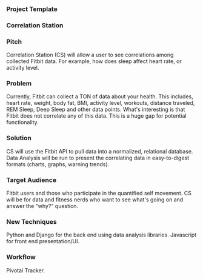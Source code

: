 ### Project Template

### Correlation Station

### Pitch

Correlation Station (CS) will allow a user to see correlations among collected Fitbit data. For example, how does sleep affect heart rate, or activity level.

### Problem

Currently, Fitbit can collect a TON of data about your health. This includes, heart rate, weight, body fat, BMI, activity level, workouts, distance traveled, REM Sleep, Deep Sleep and other data points. What's interesting is that Fitbit does not correlate any of this data. This is a huge gap for potential functionality.

### Solution

CS will use the Fitbit API to pull data into a normalized, relational database. Data Analysis will be run to present the correlating data in easy-to-digest formats (charts, graphs, warning trends).

### Target Audience

Fitbit users and those who participate in the quantified self movement. CS will be for data and fitness nerds who want to see what's going on and answer the "why?" question.

### New Techniques

Python and Django for the back end using data analysis libraries. Javascript for front end presentation/UI.

### Workflow

Pivotal Tracker.
